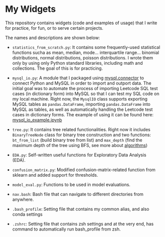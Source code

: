 # My Widgets

This repository contains widgets (code and examples of usage) that I write for practice, for fun, or to serve certain projects.

The names and descriptions are shown below:

- `statistics_from_scratch.py`: It contains some frequently-used statistical functions sucha as mean, median, mode... interquartile range... binomial distributions, normal distributions, poisson distributions. I wrote them only by using only Python standard libraries, including math and collections. The goal of this is for practicing.
- `mysql_io.py`: A module that I packaged using [mysql.connector](https://dev.mysql.com/doc/connector-python/en/) to connect Python and MySQL in order to import and outport data. The initial goal was to automate the process of importing Leetcode SQL test cases (in dictionary form) into MySQL so that I can test my SQL code on my local machine. Right now, the `MysqlIO` class supports exporting MySQL tables as `pandas.DataFrame`, importing `pandas.DataFrame` into MySQL as tables, as well as automatically handling the Leetcode test cases in dictionary forms. The example of using it can be found here: [mysql_io_example.ipynb](example/mysql_io_example.ipynb)
- `tree.py`: It contains tree related functionalities. Right now it includes `BinaryTreeNode` class for binary tree construction and two functions: `bt_from_list` (build binary tree from list) and `max_depth` (find the maximum depth of the tree using BFS, see more about [algorithms](https://github.com/xuzhou338/ds-tools/tree/master/algorithm_problems#max_depth))
- `EDA.py`: Self-written useful functions for Exploratory Data Analysis (EDA).
- `confusion_matrix.py`: Modified confusion-matrix-related function from sklearn and added support for thresholds.
- `model_eval.py`: Functions to be used in model evaluations.

- `nav.bash`: Bash file that can navigate to different directories from anywhere.
- `.bash_profile`: Setting file that contains my common alias, and also conda settings
- `.zshrc`: Setting file that contains zsh settings and at the very end, has command to automatically run bash_profile from zsh.
